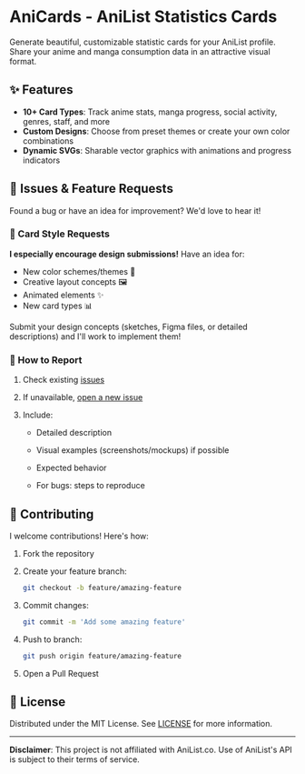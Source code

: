 # AniCards - AniList Statistics Cards

Generate beautiful, customizable statistic cards for your AniList profile. Share your anime and manga consumption data in an attractive visual format.

## ✨ Features

- **10+ Card Types**: Track anime stats, manga progress, social activity, genres, staff, and more
- **Custom Designs**: Choose from preset themes or create your own color combinations
- **Dynamic SVGs**: Sharable vector graphics with animations and progress indicators

## 🐛 Issues & Feature Requests

Found a bug or have an idea for improvement? We'd love to hear it!

### 🎨 Card Style Requests

**I especially encourage design submissions!** Have an idea for:

- New color schemes/themes 🎨
- Creative layout concepts 🖼️
- Animated elements ✨
- New card types 📊

Submit your design concepts (sketches, Figma files, or detailed descriptions) and I'll work to implement them!

### 📝 How to Report

1. Check existing [issues](https://github.com/RLAlpha49/AniCards/issues)
2. If unavailable, [open a new issue](https://github.com/RLAlpha49/AniCards/issues/new)
3. Include:

   - Detailed description

   - Visual examples (screenshots/mockups) if possible
   - Expected behavior
   - For bugs: steps to reproduce

## 🤝 Contributing

I welcome contributions! Here's how:

1. Fork the repository
2. Create your feature branch:

    ```bash
    git checkout -b feature/amazing-feature
    ```

3. Commit changes:

    ```bash
    git commit -m 'Add some amazing feature'
    ```

4. Push to branch:

    ```bash
    git push origin feature/amazing-feature
    ```

5. Open a Pull Request

## 📄 License

Distributed under the MIT License. See [LICENSE](LICENSE) for more information.

---

**Disclaimer**: This project is not affiliated with AniList.co. Use of AniList's API is subject to their terms of service.
